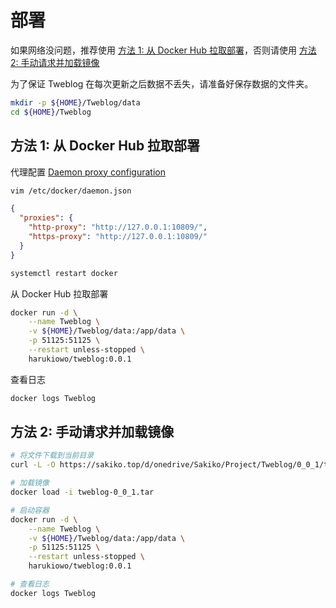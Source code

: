 # 部署
如果网络没问题，推荐使用 [方法 1: 从 Docker Hub 拉取部署](#方法-1-从-docker-hub-拉取部署)，否则请使用 [方法 2: 手动请求并加载镜像](#方法-2-手动请求并加载镜像)

为了保证 Tweblog 在每次更新之后数据不丢失，请准备好保存数据的文件夹。
```sh
mkdir -p ${HOME}/Tweblog/data
cd ${HOME}/Tweblog
```

## 方法 1: 从 Docker Hub 拉取部署 
代理配置 [Daemon proxy configuration](https://docs.docker.com/engine/daemon/proxy/)
```sh
vim /etc/docker/daemon.json
```
```json
{
  "proxies": {
    "http-proxy": "http://127.0.0.1:10809/",
    "https-proxy": "http://127.0.0.1:10809/"
  }
}
```
```sh
systemctl restart docker
```

从 Docker Hub 拉取部署 
```sh
docker run -d \
	--name Tweblog \
	-v ${HOME}/Tweblog/data:/app/data \
	-p 51125:51125 \
	--restart unless-stopped \
	harukiowo/tweblog:0.0.1
```

查看日志
```sh
docker logs Tweblog
```


## 方法 2: 手动请求并加载镜像
```sh
# 将文件下载到当前目录
curl -L -O https://sakiko.top/d/onedrive/Sakiko/Project/Tweblog/0_0_1/tweblog-0_0_1.tar

# 加载镜像
docker load -i tweblog-0_0_1.tar

# 启动容器
docker run -d \
	--name Tweblog \
	-v ${HOME}/Tweblog/data:/app/data \
	-p 51125:51125 \
	--restart unless-stopped \
	harukiowo/tweblog:0.0.1

# 查看日志
docker logs Tweblog
```


